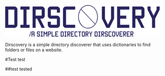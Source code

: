 ![Dirscovery](docs/dir-icon.png)

Dirscovery is a simple directory discoverer that uses dictionaries to find folders or files on a website.

#Test
test

##test
tested